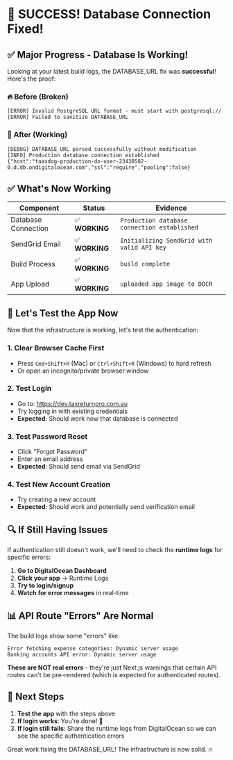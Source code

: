 # 🎉 SUCCESS! Database Connection Fixed!

## ✅ **Major Progress - Database Is Working!**

Looking at your latest build logs, the DATABASE_URL fix was **successful**!
Here's the proof:

### 🔥 **Before (Broken)**

```
[ERROR] Invalid PostgreSQL URL format - must start with postgresql://
[ERROR] Failed to sanitize DATABASE_URL
```

### 🎉 **After (Working)**

```
[DEBUG] DATABASE_URL parsed successfully without modification
[INFO] Production database connection established
{"host":"taaxdog-production-do-user-23438582-0.d.db.ondigitalocean.com","ssl":"require","pooling":false}
```

## ✅ **What's Now Working**

| Component           | Status         | Evidence                                     |
| ------------------- | -------------- | -------------------------------------------- |
| Database Connection | ✅ **WORKING** | `Production database connection established` |
| SendGrid Email      | ✅ **WORKING** | `Initializing SendGrid with valid API key`   |
| Build Process       | ✅ **WORKING** | `build complete`                             |
| App Upload          | ✅ **WORKING** | `uploaded app image to DOCR`                 |

## 🧪 **Let's Test the App Now**

Now that the infrastructure is working, let's test the authentication:

### 1. **Clear Browser Cache First**

- Press `Cmd+Shift+R` (Mac) or `Ctrl+Shift+R` (Windows) to hard refresh
- Or open an incognito/private browser window

### 2. **Test Login**

- Go to: https://dev.taxreturnpro.com.au
- Try logging in with existing credentials
- **Expected**: Should work now that database is connected

### 3. **Test Password Reset**

- Click "Forgot Password"
- Enter an email address
- **Expected**: Should send email via SendGrid

### 4. **Test New Account Creation**

- Try creating a new account
- **Expected**: Should work and potentially send verification email

## 🔍 **If Still Having Issues**

If authentication still doesn't work, we'll need to check the **runtime logs**
for specific errors:

1. **Go to DigitalOcean Dashboard**
2. **Click your app** → Runtime Logs
3. **Try to login/signup**
4. **Watch for error messages** in real-time

## 📊 **API Route "Errors" Are Normal**

The build logs show some "errors" like:

```
Error fetching expense categories: Dynamic server usage
Banking accounts API error: Dynamic server usage
```

**These are NOT real errors** - they're just Next.js warnings that certain API
routes can't be pre-rendered (which is expected for authenticated routes).

## 🚀 **Next Steps**

1. **Test the app** with the steps above
2. **If login works**: You're done! 🎉
3. **If login still fails**: Share the runtime logs from DigitalOcean so we can
   see the specific authentication errors

Great work fixing the DATABASE_URL! The infrastructure is now solid. 🔥
